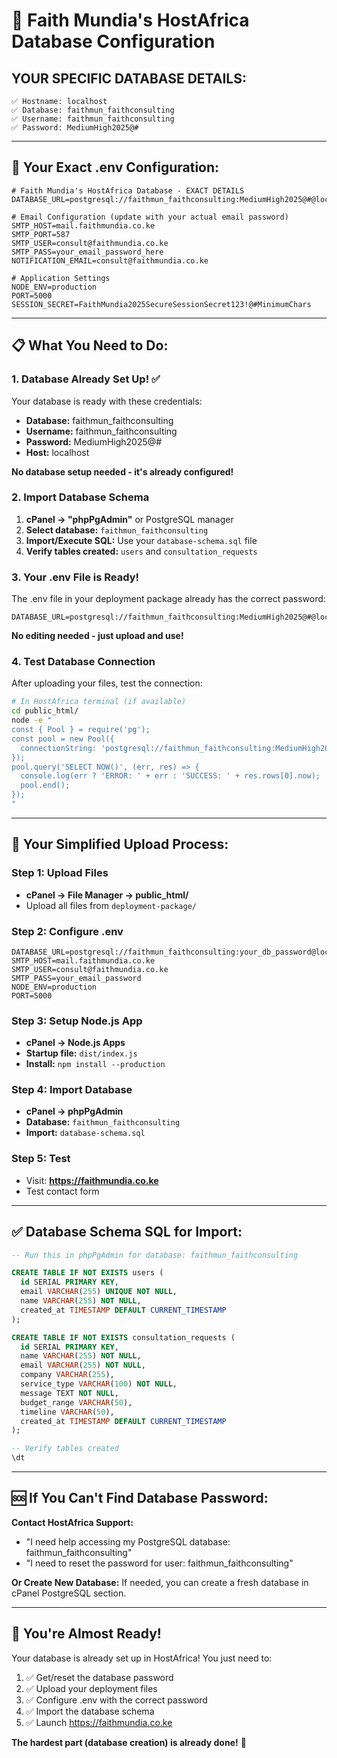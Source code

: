 # 🎯 Faith Mundia's HostAfrica Database Configuration

## **YOUR SPECIFIC DATABASE DETAILS:**

```
✅ Hostname: localhost
✅ Database: faithmun_faithconsulting  
✅ Username: faithmun_faithconsulting
✅ Password: MediumHigh2025@#
```

---

## 🔧 **Your Exact .env Configuration:**

```env
# Faith Mundia's HostAfrica Database - EXACT DETAILS
DATABASE_URL=postgresql://faithmun_faithconsulting:MediumHigh2025@#@localhost:5432/faithmun_faithconsulting

# Email Configuration (update with your actual email password)
SMTP_HOST=mail.faithmundia.co.ke
SMTP_PORT=587
SMTP_USER=consult@faithmundia.co.ke
SMTP_PASS=your_email_password_here
NOTIFICATION_EMAIL=consult@faithmundia.co.ke

# Application Settings
NODE_ENV=production
PORT=5000
SESSION_SECRET=FaithMundia2025SecureSessionSecret123!@#MinimumChars
```

---

## 📋 **What You Need to Do:**

### **1. Database Already Set Up! ✅**
Your database is ready with these credentials:
- **Database:** faithmun_faithconsulting
- **Username:** faithmun_faithconsulting  
- **Password:** MediumHigh2025@#
- **Host:** localhost

**No database setup needed - it's already configured!**

### **2. Import Database Schema**
1. **cPanel → "phpPgAdmin"** or PostgreSQL manager
2. **Select database:** `faithmun_faithconsulting`
3. **Import/Execute SQL:** Use your `database-schema.sql` file
4. **Verify tables created:** `users` and `consultation_requests`

### **3. Your .env File is Ready!**
The .env file in your deployment package already has the correct password:
```env
DATABASE_URL=postgresql://faithmun_faithconsulting:MediumHigh2025@#@localhost:5432/faithmun_faithconsulting
```

**No editing needed - just upload and use!**

### **4. Test Database Connection**
After uploading your files, test the connection:
```bash
# In HostAfrica terminal (if available)
cd public_html/
node -e "
const { Pool } = require('pg');
const pool = new Pool({ 
  connectionString: 'postgresql://faithmun_faithconsulting:MediumHigh2025@#@localhost:5432/faithmun_faithconsulting' 
});
pool.query('SELECT NOW()', (err, res) => {
  console.log(err ? 'ERROR: ' + err : 'SUCCESS: ' + res.rows[0].now);
  pool.end();
});
"
```

---

## 🎯 **Your Simplified Upload Process:**

### **Step 1: Upload Files**
- **cPanel → File Manager → public_html/**
- Upload all files from `deployment-package/`

### **Step 2: Configure .env**
```env
DATABASE_URL=postgresql://faithmun_faithconsulting:your_db_password@localhost:5432/faithmun_faithconsulting
SMTP_HOST=mail.faithmundia.co.ke
SMTP_USER=consult@faithmundia.co.ke
SMTP_PASS=your_email_password
NODE_ENV=production
PORT=5000
```

### **Step 3: Setup Node.js App**
- **cPanel → Node.js Apps**
- **Startup file:** `dist/index.js`
- **Install:** `npm install --production`

### **Step 4: Import Database**
- **cPanel → phpPgAdmin**
- **Database:** `faithmun_faithconsulting`
- **Import:** `database-schema.sql`

### **Step 5: Test**
- Visit: **https://faithmundia.co.ke**
- Test contact form

---

## ✅ **Database Schema SQL for Import:**

```sql
-- Run this in phpPgAdmin for database: faithmun_faithconsulting

CREATE TABLE IF NOT EXISTS users (
  id SERIAL PRIMARY KEY,
  email VARCHAR(255) UNIQUE NOT NULL,
  name VARCHAR(255) NOT NULL,
  created_at TIMESTAMP DEFAULT CURRENT_TIMESTAMP
);

CREATE TABLE IF NOT EXISTS consultation_requests (
  id SERIAL PRIMARY KEY,
  name VARCHAR(255) NOT NULL,
  email VARCHAR(255) NOT NULL,
  company VARCHAR(255),
  service_type VARCHAR(100) NOT NULL,
  message TEXT NOT NULL,
  budget_range VARCHAR(50),
  timeline VARCHAR(50),
  created_at TIMESTAMP DEFAULT CURRENT_TIMESTAMP
);

-- Verify tables created
\dt
```

---

## 🆘 **If You Can't Find Database Password:**

**Contact HostAfrica Support:**
- "I need help accessing my PostgreSQL database: faithmun_faithconsulting"
- "I need to reset the password for user: faithmun_faithconsulting"

**Or Create New Database:**
If needed, you can create a fresh database in cPanel PostgreSQL section.

---

## 🎉 **You're Almost Ready!**

Your database is already set up in HostAfrica! You just need to:
1. ✅ Get/reset the database password
2. ✅ Upload your deployment files  
3. ✅ Configure .env with the correct password
4. ✅ Import the database schema
5. ✅ Launch https://faithmundia.co.ke

**The hardest part (database creation) is already done!** 🚀
